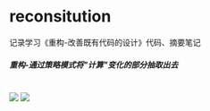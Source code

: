 # reconsitution
记录学习《重构-改善既有代码的设计》代码、摘要笔记

<h5>重构-通过策略模式将"计算"变化的部分抽取出去</h5><br>
<img src=https://user-images.githubusercontent.com/67896996/226833265-8c81b3c8-3b72-4662-8936-598f2f085c2d.png />
<img src=https://user-images.githubusercontent.com/67896996/226833311-6632915e-5bd3-42e9-a8d6-749e4cd24980.png />
